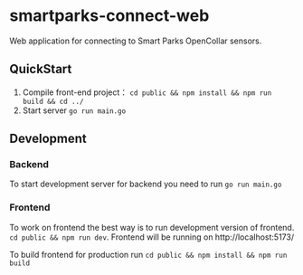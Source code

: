 # smartparks-connect-web
Web application for connecting to Smart Parks OpenCollar sensors.

## QuickStart
1. Compile front-end project： ```cd public && npm install && npm run build && cd ../```
2. Start server ```go run main.go```

## Development

### Backend
To start development server for backend you need to run ```go run main.go```

### Frontend
To work on frontend the best way is to run development version of frontend.
```cd public && npm run dev```. Frontend will be running on http://localhost:5173/

To build frontend for production run ```cd public && npm install && npm run build```